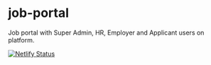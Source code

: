 # job-portal

Job portal with Super Admin, HR, Employer and Applicant users on platform.

[![Netlify Status](https://api.netlify.com/api/v1/badges/adaa6ea5-5b93-4e1e-b608-deb0886dfe19/deploy-status)](https://app.netlify.com/sites/job-portal-latest/deploys)
